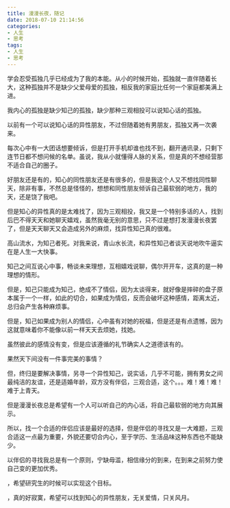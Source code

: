 ```yaml
---
title: 漫漫长夜，随记
date: 2018-07-10 21:14:56
categories:
- 人生
- 思考
tags:
- 人生
- 思考
---
```


学会忍受孤独几乎已经成为了我的本能。从小的时候开始，孤独就一直伴随着长大，这种孤独并不是缺少父爱母爱的孤独，相反我的家庭比任何一个家庭都美满上进。

我内心的孤独是缺少知己的孤独，缺少那种三观相投可以说知心话的孤独。

<!-- more -->

以前有一个可以说知心话的异性朋友，不过但随着她有男朋友，孤独又再一次袭来。

每次心中有一大团话想要倾诉，但是打开手机却谁也找不到，翻开通讯录，只剩下连节日都不想问候的名单。虽说，我从小就懂得人脉的关系，但是真的不想经营那不适合自己的圈子。

好朋友还是有的，知心的同性朋友还是有很多的，但是我这个人又不想找同性聊天，除非有事，不然总是怪怪的，想想和同性朋友倾诉自己最软弱的地方，我的天，还是饶了我吧。

但是知心的异性真的是太难找了，因为三观相投，我又是一个特别多话的人，找到后巴不得天天和她聊天嬉戏，虽然我毫无别的意思，只不过是想打发漫漫长夜罢了，但是天天聊天又会造成另外的麻烦，找异性知己真的很难。

高山流水，为知己者死。对我来说，青山水长流，和异性知己者谈天说地吹牛逼实在是人生一大快事。

知己之间互说心中事，畅谈未来理想，互相嬉戏说聊，偶尔开开车，这真的是一种理想的情形。

但是，知己只能成为知己，绝成不了情侣，因为太谈得来，就好像是摔碎的盘子原本属于一个一样，如此的切合，如果成为情侣，反而会破坏这种感情，距离太近，总归会产生各种麻烦事。

但是，知己如果成为别人的情侣，心中虽有对她的祝福，但是还是有点遗憾，因为这就意味着你不能像以前一样天天去烦她，找她。

虽然彼此的感情没有变，但是应该遵循的礼节确实人之道德该有的。

果然天下间没有一件事完美的事情？

但，终归是要解决事情，另寻一个异性知己，说实话，几乎不可能，拥有男女之间最纯洁的友谊，还是适婚年龄，双方没有伴侣，三观合适，这个。。。难！难！难！难于上青天。

但是漫漫长夜总是希望有一个人可以听自己的内心话，将自己最软弱的地方向其展示。

所以，找一个合适的伴侣应该是最好的选择，但是伴侣的寻找又是一大难题，三观合适这一点最为重要，外貌还要切合内心，至于学历、生活品味这种东西也不能缺少。

以伴侣的寻找我总是有一个原则，宁缺毋滥，相信缘分的到来，在到来之前努力使自己变的更加优秀。

，希望研究生的时候可以实现这个目标。

，真的好寂寞，希望可以找到知心的异性朋友，无关爱情，只关风月。

